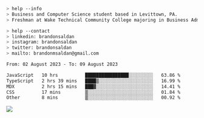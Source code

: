 ````bash
> help --info
> Business and Computer Science student based in Levittown, PA.
> Freshman at Wake Technical Community College majoring in Business Administration.
````

````bash
> help --contact
> linkedin: brandonsaldan
> instagram: brandonsaldan
> twitter: brandonsaldan
> mailto: brandonmsaldan@gmail.com
````

<!--START_SECTION:waka-->

```txt
From: 02 August 2023 - To: 09 August 2023

JavaScript   10 hrs          ████████████████░░░░░░░░░   63.86 %
TypeScript   2 hrs 39 mins   ████▒░░░░░░░░░░░░░░░░░░░░   16.99 %
MDX          2 hrs 15 mins   ███▓░░░░░░░░░░░░░░░░░░░░░   14.41 %
CSS          17 mins         ▒░░░░░░░░░░░░░░░░░░░░░░░░   01.84 %
Other        8 mins          ▒░░░░░░░░░░░░░░░░░░░░░░░░   00.92 %
```

<!--END_SECTION:waka-->

![](https://komarev.com/ghpvc/?username=brandonsaldan&color=6A8AFF)
